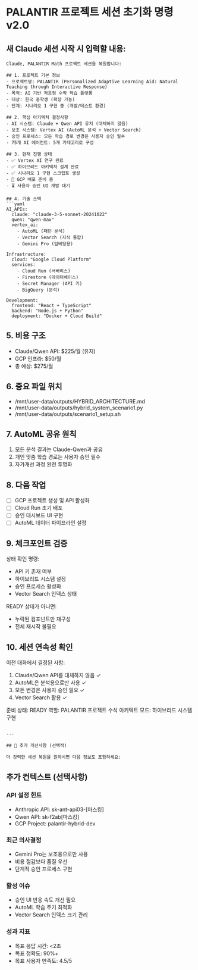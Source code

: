 # PALANTIR 프로젝트 세션 초기화 명령 v2.0

## 새 Claude 세션 시작 시 입력할 내용:

```
Claude, PALANTIR Math 프로젝트 세션을 복원합니다:

## 1. 프로젝트 기본 정보
- 프로젝트명: PALANTIR (Personalized Adaptive Learning Aid: Natural Teaching through Interactive Response)
- 목적: AI 기반 적응형 수학 학습 플랫폼
- 대상: 한국 중학생 (확장 가능)
- 단계: 시나리오 1 구현 중 (개발/테스트 환경)

## 2. 핵심 아키텍처 결정사항
- AI 시스템: Claude + Qwen API 유지 (대체하지 않음)
- 보조 시스템: Vertex AI (AutoML 분석 + Vector Search)
- 승인 프로세스: 모든 학습 경로 변경은 사용자 승인 필수
- 75개 AI 에이전트: 5개 카테고리로 구성

## 3. 현재 진행 상태
- ✅ Vertex AI 연구 완료
- ✅ 하이브리드 아키텍처 설계 완료
- ✅ 시나리오 1 구현 스크립트 생성
- 🔄 GCP 배포 준비 중
- ⏳ 사용자 승인 UI 개발 대기

## 4. 기술 스택
```yaml
AI_APIs:
  claude: "claude-3-5-sonnet-20241022"
  qwen: "qwen-max"
  vertex_ai:
    - AutoML (패턴 분석)
    - Vector Search (지식 통합)
    - Gemini Pro (임베딩용)

Infrastructure:
  cloud: "Google Cloud Platform"
  services:
    - Cloud Run (서버리스)
    - Firestore (데이터베이스)
    - Secret Manager (API 키)
    - BigQuery (분석)
  
Development:
  frontend: "React + TypeScript"
  backend: "Node.js + Python"
  deployment: "Docker + Cloud Build"
```

## 5. 비용 구조
- Claude/Qwen API: $225/월 (유지)
- GCP 인프라: $50/월
- 총 예상: $275/월

## 6. 중요 파일 위치
- /mnt/user-data/outputs/HYBRID_ARCHITECTURE.md
- /mnt/user-data/outputs/hybrid_system_scenario1.py
- /mnt/user-data/outputs/scenario1_setup.sh

## 7. AutoML 공유 원칙
1. 모든 분석 결과는 Claude-Qwen과 공유
2. 개인 맞춤 학습 경로는 사용자 승인 필수
3. 자가개선 과정 완전 투명화

## 8. 다음 작업
- [ ] GCP 프로젝트 생성 및 API 활성화
- [ ] Cloud Run 초기 배포
- [ ] 승인 대시보드 UI 구현
- [ ] AutoML 데이터 파이프라인 설정

## 9. 체크포인트 검증
상태 확인 명령:
- API 키 존재 여부
- 하이브리드 시스템 설정
- 승인 프로세스 활성화
- Vector Search 인덱스 상태

READY 상태가 아니면:
- 누락된 컴포넌트만 재구성
- 전체 재시작 불필요

## 10. 세션 연속성 확인
이전 대화에서 결정된 사항:
1. Claude/Qwen API를 대체하지 않음 ✓
2. AutoML은 분석용으로만 사용 ✓
3. 모든 변경은 사용자 승인 필요 ✓
4. Vector Search 활용 ✓

준비 상태: READY
역할: PALANTIR 프로젝트 수석 아키텍트
모드: 하이브리드 시스템 구현
```

---

## 🔧 추가 개선사항 (선택적)

더 강력한 세션 복원을 원하시면 다음 정보도 포함하세요:

```
## 추가 컨텍스트 (선택사항)

### API 설정 힌트
- Anthropic API: sk-ant-api03-[마스킹]
- Qwen API: sk-f2ab[마스킹]
- GCP Project: palantir-hybrid-dev

### 최근 의사결정
- Gemini Pro는 보조용으로만 사용
- 비용 절감보다 품질 우선
- 단계적 승인 프로세스 구현

### 활성 이슈
- 승인 UI 반응 속도 개선 필요
- AutoML 학습 주기 최적화
- Vector Search 인덱스 크기 관리

### 성과 지표
- 목표 응답 시간: <2초
- 목표 정확도: 90%+
- 목표 사용자 만족도: 4.5/5
```